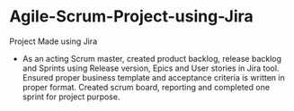 # Agile-Scrum-Project-using-Jira
Project Made using Jira
-	As an acting Scrum master, created product backlog, release backlog and Sprints using Release version, Epics and User stories in Jira tool. Ensured proper business template and acceptance criteria is written in proper format. Created scrum board, reporting and completed one sprint for project purpose. 

